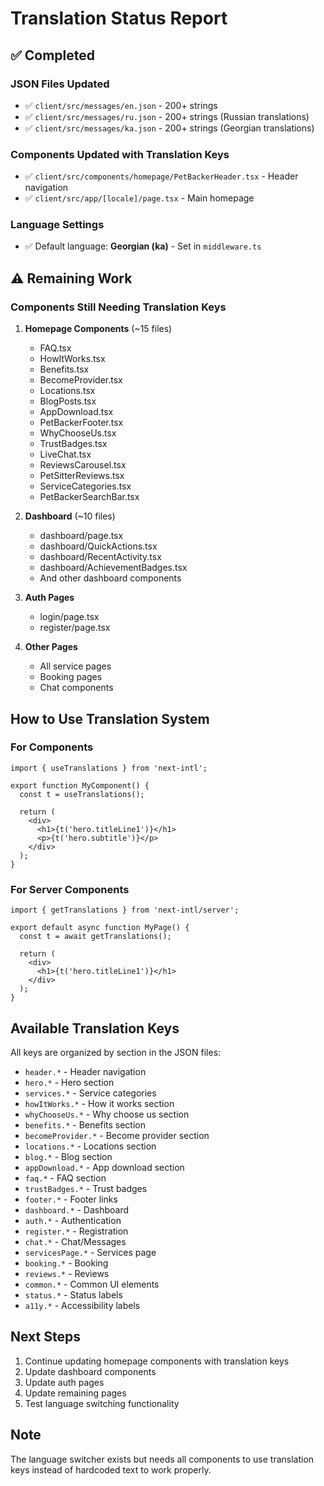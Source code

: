# Translation Status Report

## ✅ Completed

### JSON Files Updated
- ✅ `client/src/messages/en.json` - 200+ strings
- ✅ `client/src/messages/ru.json` - 200+ strings (Russian translations)
- ✅ `client/src/messages/ka.json` - 200+ strings (Georgian translations)

### Components Updated with Translation Keys
- ✅ `client/src/components/homepage/PetBackerHeader.tsx` - Header navigation
- ✅ `client/src/app/[locale]/page.tsx` - Main homepage

### Language Settings
- ✅ Default language: **Georgian (ka)** - Set in `middleware.ts`

## ⚠️ Remaining Work

### Components Still Needing Translation Keys
1. **Homepage Components** (~15 files)
   - FAQ.tsx
   - HowItWorks.tsx
   - Benefits.tsx
   - BecomeProvider.tsx
   - Locations.tsx
   - BlogPosts.tsx
   - AppDownload.tsx
   - PetBackerFooter.tsx
   - WhyChooseUs.tsx
   - TrustBadges.tsx
   - LiveChat.tsx
   - ReviewsCarousel.tsx
   - PetSitterReviews.tsx
   - ServiceCategories.tsx
   - PetBackerSearchBar.tsx

2. **Dashboard** (~10 files)
   - dashboard/page.tsx
   - dashboard/QuickActions.tsx
   - dashboard/RecentActivity.tsx
   - dashboard/AchievementBadges.tsx
   - And other dashboard components

3. **Auth Pages**
   - login/page.tsx
   - register/page.tsx

4. **Other Pages**
   - All service pages
   - Booking pages
   - Chat components

## How to Use Translation System

### For Components
```tsx
import { useTranslations } from 'next-intl';

export function MyComponent() {
  const t = useTranslations();
  
  return (
    <div>
      <h1>{t('hero.titleLine1')}</h1>
      <p>{t('hero.subtitle')}</p>
    </div>
  );
}
```

### For Server Components
```tsx
import { getTranslations } from 'next-intl/server';

export default async function MyPage() {
  const t = await getTranslations();
  
  return (
    <div>
      <h1>{t('hero.titleLine1')}</h1>
    </div>
  );
}
```

## Available Translation Keys

All keys are organized by section in the JSON files:
- `header.*` - Header navigation
- `hero.*` - Hero section
- `services.*` - Service categories
- `howItWorks.*` - How it works section
- `whyChooseUs.*` - Why choose us section
- `benefits.*` - Benefits section
- `becomeProvider.*` - Become provider section
- `locations.*` - Locations section
- `blog.*` - Blog section
- `appDownload.*` - App download section
- `faq.*` - FAQ section
- `trustBadges.*` - Trust badges
- `footer.*` - Footer links
- `dashboard.*` - Dashboard
- `auth.*` - Authentication
- `register.*` - Registration
- `chat.*` - Chat/Messages
- `servicesPage.*` - Services page
- `booking.*` - Booking
- `reviews.*` - Reviews
- `common.*` - Common UI elements
- `status.*` - Status labels
- `a11y.*` - Accessibility labels

## Next Steps

1. Continue updating homepage components with translation keys
2. Update dashboard components
3. Update auth pages
4. Update remaining pages
5. Test language switching functionality

## Note

The language switcher exists but needs all components to use translation keys instead of hardcoded text to work properly.

